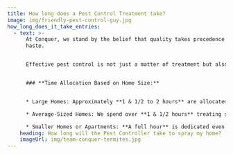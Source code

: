 ```yaml
---
title: How long does a Pest Control Treatment take?
image: img/friendly-pest-control-guy.jpg
how_long_does_it_take_entries:
  - text: >-
      At Conquer, we stand by the belief that quality takes precedence over
      haste. 


      Effective pest control is not just a matter of treatment but also about understanding and addressing your specific concerns. That's why we dedicate a generous amount of time for your pest treatment:


      ### **Time Allocation Based on Home Size:**


      * Large Homes: Approximately **1 & 1/2 to 2 hours** are allocated to ensure all areas are comprehensively treated.

      * Average-Sized Homes: We spend over **1 & 1/2 hours** treating standard homes, covering all necessary aspects.

      * Smaller Homes or Apartments: **A full hour** is dedicated even to the smallest properties, ensuring Conquer's high standards are met.
    heading: How long will the Pest Controller take to spray my home?
    imageUrl: img/team-conquer-termites.jpg
---
```

